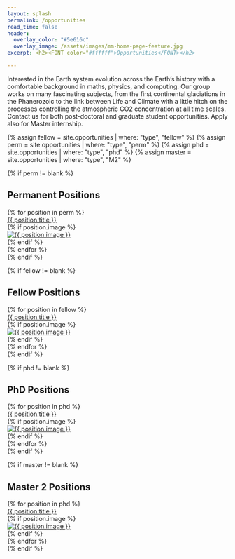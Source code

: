 ```yaml
---
layout: splash
permalink: /opportunities
read_time: false
header:
  overlay_color: "#5e616c"
  overlay_image: /assets/images/mm-home-page-feature.jpg
excerpt: <h2><FONT color="#ffffff">Opportunities</FONT></h2>

---
```


Interested in the Earth system evolution across the Earth’s history with a comfortable background in maths, physics, and computing. Our group works on many fascinating subjects, from the first continental glaciations in the Phanerozoic to the link between Life and Climate with a little hitch on the processes controlling the atmospheric CO2 concentration at all time scales. Contact us for both post-doctoral and graduate student opportunities. Apply also for Master internship.

{% assign fellow = site.opportunities | where: "type", "fellow" %}
{% assign perm = site.opportunities | where: "type", "perm" %}
{% assign phd = site.opportunities | where: "type", "phd" %}
{% assign master = site.opportunities | where: "type", "M2" %}

{% if perm != blank %}
<h2>Permanent Positions</h2>
<div class='card-list'>
  {% for position in perm %}
   <div class='card'>
      <div class='card-header'>
        <a href="{{ position.url }}">
          {{ position.title }}
        </a>
      </div>
      {% if position.image %}
        <div class='card-body'>
          <div class="position__image">
             <a href="{{ position.url | relative_url }}">
             <img src="{{ position.image | relative_url }}" alt="{{ position.image }}" itemprop="image">
             </a>
          </div>   
        </div>      
      {% endif %}
   </div>     
  {% endfor %}
  </div>
{% endif %}

{% if fellow != blank %}
<h2>Fellow Positions</h2>
<div class='card-list'>
  {% for position in fellow %}
   <div class='card'>
      <div class='card-header'>
        <a href="{{ position.url }}">
          {{ position.title }}
        </a>
      </div>
      {% if position.image %}
        <div class='card-body'>
          <div class="position__image">
             <a href="{{ position.url | relative_url }}">
             <img src="{{ position.image | relative_url }}" alt="{{ position.image }}" itemprop="image">
             </a>
          </div>   
        </div>      
      {% endif %}
   </div>     
  {% endfor %}
  </div>
{% endif %}

{% if phd != blank %}
<h2>PhD Positions</h2>
<div class='card-list'>
  {% for position in phd %}
   <div class='card'>
      <div class='card-header'>
        <a href="{{ position.url }}">
          {{ position.title }}
        </a>
      </div>
      {% if position.image %}
        <div class='card-body'>
          <div class="position__image">
             <a href="{{ position.url | relative_url }}">
             <img src="{{ position.image | relative_url }}" alt="{{ position.image }}" itemprop="image">
             </a>
          </div>   
        </div>      
      {% endif %}
   </div>     
  {% endfor %}
  </div>
{% endif %}

{% if master != blank %}
<h2>Master 2 Positions</h2>
<div class='card-list'>
  {% for position in phd %}
   <div class='card'>
      <div class='card-header'>
        <a href="{{ position.url }}">
          {{ position.title }}
        </a>
      </div>
      {% if position.image %}
        <div class='card-body'>
          <div class="position__image">
             <a href="{{ position.url | relative_url }}">
             <img src="{{ position.image | relative_url }}" alt="{{ position.image }}" itemprop="image">
             </a>
          </div>
        </div>
      {% endif %}
   </div>
  {% endfor %}
  </div>
{% endif %}

